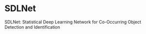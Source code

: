 # SDLNet
SDLNet: Statistical Deep Learning Network for Co-Occurring Object Detection and Identification 
